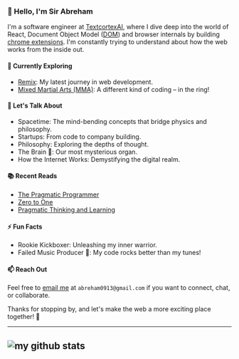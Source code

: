 ### 👋 Hello, I'm Sir Abreham

I'm a software engineer at [TextcortexAI](https://textcortex.com/), where I dive deep into the world of React, Document Object Model ([DOM](https://developer.mozilla.org/en-US/docs/Web/API/Document_Object_Model/Introduction)) and browser internals by building [chrome extensions](https://chrome.google.com/webstore/detail/textcortex-ai-writing-ass/hahkojdegblcccihngmgndhdfheheofe). I'm constantly trying to understand about how the web works from the inside out.

#### 🌱 Currently Exploring

- [Remix](https://remix.run/): My latest journey in web development.
- [Mixed Martial Arts (MMA)](https://en.wikipedia.org/wiki/Mixed_martial_arts): A different kind of coding – in the ring!

#### 💬 Let's Talk About

- Spacetime: The mind-bending concepts that bridge physics and philosophy.
- Startups: From code to company building.
- Philosophy: Exploring the depths of thought.
- The Brain 🧠: Our most mysterious organ.
- How the Internet Works: Demystifying the digital realm.

#### 📚 Recent Reads

- [The Pragmatic Programmer](https://www.amazon.com/Pragmatic-Programmer-journey-mastery-Anniversary/dp/0135957052)
- [Zero to One](https://www.amazon.com/Zero-One-Notes-Startups-Future/dp/0804139296)
- [Pragmatic Thinking and Learning](https://www.amazon.com/Pragmatic-Thinking-Learning-Refactor-Programmers/dp/1934356050)

#### ⚡ Fun Facts

- Rookie Kickboxer: Unleashing my inner warrior.
- Failed Music Producer 🎵: My code rocks better than my tunes!

#### 📫 Reach Out

Feel free to [email me](mailto:abreham0913@gmail.com) at `abreham0913@gmail.com` if you want to connect, chat, or collaborate.

Thanks for stopping by, and let's make the web a more exciting place together! 🚀


---
![my github stats](https://readmestats.999857.xyz/api?username=abrehamgezahegn&count_private=true&show_icons=true)
----

